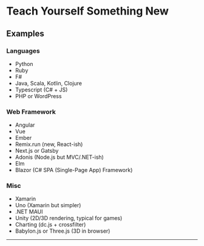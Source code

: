 # Teach Yourself Something New

## Examples

### **Languages**

- Python
- Ruby
- F#
- Java, Scala, Kotlin, Clojure
- Typescript (C# + JS)
- PHP or WordPress

### **Web Framework**

- Angular
- Vue
- Ember
- Remix.run (new, React-ish)
- Next.js or Gatsby
- Adonis (Node.js but MVC/.NET-ish)
- Elm
- Blazor (C# SPA (Single-Page App) Framework)

### **Misc**

- Xamarin
- Uno (Xamarin but simpler)
- .NET MAUI
- Unity (2D/3D rendering, typical for games)
- Charting (dc.js + crossfilter)
- Babylon.js or Three.js (3D in browser)

---
